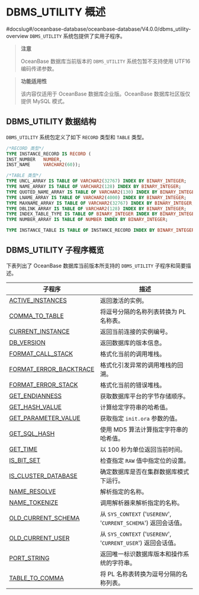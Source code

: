 DBMS_UTILITY 概述 
====================================
#docslug#/oceanbase-database/oceanbase-database/V4.0.0/dbms_utility-overview
`DBMS_UTILITY` 系统包提供了实用子程序。

>**注意**
>
>OceanBase 数据库当前版本的 `DBMS_UTILITY` 系统包暂不支持使用 UTF16 编码传递参数。

>**功能适用性**
>
>该内容仅适用于 OceanBase 数据库企业版。OceanBase 数据库社区版仅提供 MySQL 模式。

DBMS_UTILITY 数据结构 
--------------------------------------

`DBMS_UTILITY` 系统包定义了如下 `RECORD` 类型和 `TABLE` 类型。

```sql
/*RECORD 类型*/
TYPE INSTANCE_RECORD IS RECORD (
INST_NUMBER   NUMBER,
INST_NAME     VARCHAR2(60));

/*TABLE 类型*/
TYPE UNCL_ARRAY IS TABLE OF VARCHAR2(32767) INDEX BY BINARY_INTEGER;
TYPE NAME_ARRAY IS TABLE OF VARCHAR2(128) INDEX BY BINARY_INTEGER;
TYPE QUOTED_NAME_ARRAY IS TABLE OF VARCHAR2(130) INDEX BY BINARY_INTEGER;
TYPE LNAME_ARRAY IS TABLE OF VARCHAR2(4000) INDEX BY BINARY_INTEGER;
TYPE MAXNAME_ARRAY IS TABLE OF VARCHAR2(32767) INDEX BY BINARY_INTEGER;
TYPE DBLINK_ARRAY IS TABLE OF VARCHAR2(128) INDEX BY BINARY_INTEGER;
TYPE INDEX_TABLE_TYPE IS TABLE OF BINARY_INTEGER INDEX BY BINARY_INTEGER;
TYPE NUMBER_ARRAY IS TABLE OF NUMBER INDEX BY BINARY_INTEGER;

TYPE INSTANCE_TABLE IS TABLE OF INSTANCE_RECORD INDEX BY BINARY_INTEGER;
```



DBMS_UTILITY 子程序概览 
---------------------------------------

下表列出了 OceanBase 数据库当前版本所支持的 `DBMS_UTILITY` 子程序和简要描述。


|                                  子程序                                  |                            描述                            |
|-----------------------------------------------------------------------|----------------------------------------------------------|
| [ACTIVE_INSTANCES](../18.DBMS_UTILITY/2.ACTIVE_INSTANCES.md)       | 返回激活的实例。                                                 |
| [COMMA_TO_TABLE](../18.DBMS_UTILITY/3.COMMA_TO_TABLE.md)         | 将逗号分隔的名称列表转换为 PL 名称表。                                    |
| [CURRENT_INSTANCE](../18.DBMS_UTILITY/4.CURRENT_INSTANCE.md)       | 返回当前连接的实例编号。                                             |
| [DB_VERSION](../18.DBMS_UTILITY/5.DB_VERSION.md)             | 返回数据库的版本信息。                                              |
| [FORMAT_CALL_STACK](../18.DBMS_UTILITY/6.FORMAT_CALL_STACK.md)      | 格式化当前的调用堆栈。                                              |
| [FORMAT_ERROR_BACKTRACE](../18.DBMS_UTILITY/7.FORMAT_ERROR_BACKTRACE.md) | 格式化引发异常的调用堆栈的回溯。                                         |
| [FORMAT_ERROR_STACK](../18.DBMS_UTILITY/8.FORMAT_ERROR_STACK.md)     | 格式化当前的错误堆栈。                                              |
| [GET_ENDIANNESS](../18.DBMS_UTILITY/9.GET_ENDIANNESS.md)         | 获取数据库平台的字节存储顺序。                                          |
| [GET_HASH_VALUE](../18.DBMS_UTILITY/10.GET_HASH_VALUE.md)         | 计算给定字符串的哈希值。                                             |
| [GET_PARAMETER_VALUE](../18.DBMS_UTILITY/11.GET_PARAMETER_VALUE.md)    | 获取指定 `init.ora` 参数的值。                                    |
| [GET_SQL_HASH](../18.DBMS_UTILITY/12.GET_SQL_HASH.md)           | 使用 MD5 算法计算指定字符串的哈希值。                                    |
| [GET_TIME](../18.DBMS_UTILITY/13.GET_TIME.md)               | 以 100 秒为单位返回当前时间。                                        |
| [IS_BIT_SET](../18.DBMS_UTILITY/14.IS_BIT_SET.md)             | 检查指定 `RAW` 值中指定位的设置。                                     |
| [IS_CLUSTER_DATABASE](../18.DBMS_UTILITY/15.IS_CLUSTER_DATABASE.md)    | 确定数据库是否在集群数据库模式下运行。                                      |
| [NAME_RESOLVE](../18.DBMS_UTILITY/16.NAME_RESOLVE.md)           | 解析指定的名称。                                                 |
| [NAME_TOKENIZE](../18.DBMS_UTILITY/17.NAME_TOKENIZE.md)          | 调用解析器来解析指定的名称。                                           |
| [OLD_CURRENT_SCHEMA](../18.DBMS_UTILITY/18.OLD_CURRENT_SCHEMA.md)     | 从 `SYS_CONTEXT` ('`USERENV`', '`CURRENT_SCHEMA`') 返回会话值。 |
| [OLD_CURRENT_USER](../18.DBMS_UTILITY/19.OLD_CURRENT_USER.md)       | 从 `SYS_CONTEXT` ('`USERENV`', '`CURRENT_USER`') 返回会话值。   |
| [PORT_STRING](../18.DBMS_UTILITY/20.PORT_STRING.md)            | 返回唯一标识数据库版本和操作系统的字符串。                                    |
| [TABLE_TO_COMMA](../18.DBMS_UTILITY/21.TABLE_TO_COMMA.md)         | 将 PL 名称表转换为逗号分隔的名称列表。                                    |


